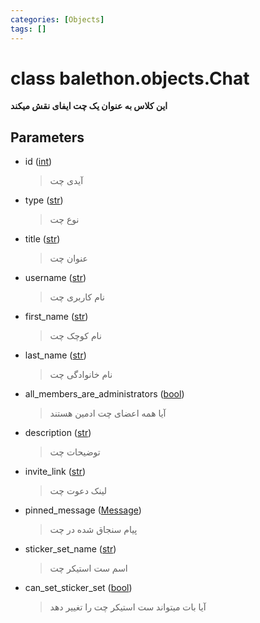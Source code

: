 ```yaml
---
categories: [Objects]
tags: []
---
```


<h1>class balethon.objects.<strong>Chat</strong></h1>

<p align="left" dir="rtl"><strong>این کلاس به عنوان یک چت ایفای نقش میکند</strong></p>

<h2>Parameters</h2>

<ul>
<li>id (<a href="https://docs.python.org/3/library/functions.html#int">int</a>)<blockquote dir="rtl">
<p>آیدی چت</p>
</blockquote>
</li>
</ul>
<ul>
<li>type (<a href="https://docs.python.org/3/library/stdtypes.html#str">str</a>)<blockquote dir="rtl">
<p>نوع چت</p>
</blockquote>
</li>
</ul>
<ul>
<li>title (<a href="https://docs.python.org/3/library/stdtypes.html#str">str</a>)<blockquote dir="rtl">
<p>عنوان چت</p>
</blockquote>
</li>
</ul>
<ul>
<li>username (<a href="https://docs.python.org/3/library/stdtypes.html#str">str</a>)<blockquote dir="rtl">
<p>نام کاربری چت</p>
</blockquote>
</li>
</ul>
<ul>
<li>first_name (<a href="https://docs.python.org/3/library/stdtypes.html#str">str</a>)<blockquote dir="rtl">
<p>نام کوچک چت</p>
</blockquote>
</li>
</ul>
<ul>
<li>last_name (<a href="https://docs.python.org/3/library/stdtypes.html#str">str</a>)<blockquote dir="rtl">
<p>نام خانوادگی چت</p>
</blockquote>
</li>
</ul>
<ul>
<li>all_members_are_administrators (<a href="https://docs.python.org/3/library/functions.html#bool">bool</a>)<blockquote dir="rtl">
<p>آیا همه اعضای چت ادمین هستند</p>
</blockquote>
</li>
</ul>
<ul>
<li>description (<a href="https://docs.python.org/3/library/stdtypes.html#str">str</a>)<blockquote dir="rtl">
<p>توضیحات چت</p>
</blockquote>
</li>
</ul>
<ul>
<li>invite_link (<a href="https://docs.python.org/3/library/stdtypes.html#str">str</a>)<blockquote dir="rtl">
<p>لینک دعوت چت</p>
</blockquote>
</li>
</ul>
<ul>
<li>pinned_message (<a href="balethon.ir/posts/message">Message</a>)<blockquote dir="rtl">
<p>پیام سنجاق شده در چت</p>
</blockquote>
</li>
</ul>
<ul>
<li>sticker_set_name (<a href="https://docs.python.org/3/library/stdtypes.html#str">str</a>)<blockquote dir="rtl">
<p>اسم ست استیکر چت</p>
</blockquote>
</li>
</ul>
<ul>
<li>can_set_sticker_set (<a href="https://docs.python.org/3/library/functions.html#bool">bool</a>)<blockquote dir="rtl">
<p>آیا بات میتواند ست استیکر چت را تغییر دهد</p>
</blockquote>
</li>
</ul>